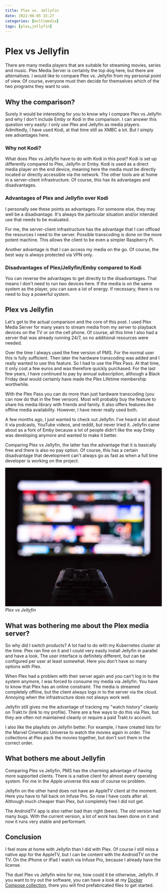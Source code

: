 ```yaml
---
title: Plex vs. Jellyfin
date: 2022-06-05 15:27
categories: [multimedia]
tags: [plex,jellyfin]
---
```

# Plex vs Jellyfin
There are many media players that are suitable for streaming movies, series and music. Plex Media Server is certainly the top dog here, but there are alternatives. I would like to compare Plex vs. Jellyfin from my personal point of view. Of course, everyone must then decide for themselves which of the two programs they want to use.

## Why the comparison?
Surely it would be interesting for you to know why I compare Plex vs Jellyfin and why I don't include Emby or Kodi in the comparison. I can answer this question very easily:
I only use Plex and Jellyfin as media players. Admittedly, I have used Kodi, at that time still as XMBC a lot. But I simply see advantages here.

### Why not Kodi?
What does Plex vs Jellyfin have to do with Kodi in this post?
Kodi is set up differently compared to Plex, Jellyfin or Emby. Kodi is used as a direct media player on the end device, meaning here the media must be directly located or directly accessible via the network. The other tools are at home in a server-client infrastructure. Of course, this has its advantages and disadvantages.

### Advantages of Plex and Jellyfin over Kodi
I personally see these points as advantages. For someone else, they may well be a disadvantage. It's always the particular situation and/or intended use that needs to be evaluated.

For me, the server-client infrastructure has the advantage that I can offload the resources I need to the server. Possible transcoding is done on the more potent machine. This allows the client to be even a simpler Raspberry Pi.

Another advantage is that I can access my media on the go. Of course, the best way is always protected via VPN only.

### Disadvantages of Plex/Jellyfin/Emby compared to Kodi
You can reverse the advantages to get directly to the disadvantages. That means I don't need to run two devices here. If the media is on the same system as the player, you can save a lot of energy. If necessary, there is no need to buy a powerful system.

## Plex vs Jellyfin
Let's get to the actual comparison and the core of this post. I used Plex Media Server for many years to stream media from my server to playback devices on the TV or on the cell phone. Of course, all this time I also had a server that was already running 24/7, so no additional resources were needed.

Over the time I always used the free version of PMS. For the normal user this is fully sufficient. Then later the hardware transcoding was added and I really wanted to use this feature. So I had to use the Plex Pass. At that time, it only cost a few euros and was therefore quickly purchased. For the last few years, I have continued to pay by annual subscription, although a Black Friday deal would certainly have made the Plex Lifetime membership worthwhile.

With the Plex Pass you can do more than just hardware transcoding (you can now do that in the free version). Most will probably buy the feature to share his media library with friends and family. It also offers features like offline media availability. However, I have never really used both.

A few months ago, I just wanted to check out Jellyfin. I've heard a lot about it via podcasts, YouTube videos, and reddit, but never tried it. Jellyfin came about as a fork of Emby because a lot of people didn't like the way Emby was developing anymore and wanted to make it better.

Comparing Plex vs Jellyfin, the latter has the advantage that it is basically free and there is also no pay option. Of course, this has a certain disadvantage that development can't always go as fast as when a full time developer is working on the project.

![PlexVsJellyfin](/assets/images/plex-vs-jellyfin-watching-tv-1024x907.webp)
_Plex vs Jellyfin_

## What was bothering me about the Plex media server?
So why did I switch products? A lot had to do with my Kubernetes cluster at the time. Plex ran fine on it and I could very easily install Jellyfin in parallel and have a look. The user interface is definitely different, but can be configured per user at least somewhat. Here you don't have so many options with Plex.

When Plex had a problem with their server again and you can't log in to the system anymore, I was forced to consume my media via Jellyfin. You have to know that Plex has an online constraint. The media is streamed completely offline, but the client always logs in to the server via the cloud. Annoying when the infrastructure does not always work well.

Jellyfin still gives me the advantage of tracking my "watch history" cleanly on Trakt.tv (link to my profile). There are a few ways to do this via Plex, but they are often not maintained cleanly or require a paid Trakt.tv account.

I also like the playlists on Jellyfin better. For example, I have created lists for the Marvel Cinematic Universe to watch the movies again in order. The collections at Plex pack the movies together, but don't sort them in the correct order.

## What bothers me about Jellyfin
Comparing Plex vs Jellyfin, PMS has the charming advantage of having more supported clients. There is a native client for almost every operating system. For me in the Apple universe this was of course no problem.

Jellyfin on the other hand does not have an AppleTV client at the moment. Here you have to fall back on Infuse Pro. So now I have costs after all. Although much cheaper than Plex, but completely free I did not get.

The AndroidTV app is also rather bad than right (been). The old version had many bugs. With the current version, a lot of work has been done on it and now it runs very stable and performant.

## Conclusion
I feel more at home with Jellyfin than I did with Plex. Of course I still miss a native app for the AppleTV, but I can be content with the AndroidTV on the TV. On the iPhone or iPad I watch via Infuse Pro, because I already have the license.

The duel Plex vs Jellyfin wins for me, how could it be otherwise, Jellyfin. If you want to try out the software, you can have a look at my [Docker Compose collection](https://github.com/cbirkenbeul/docker-homelab), there you will find prefabricated files to get started.